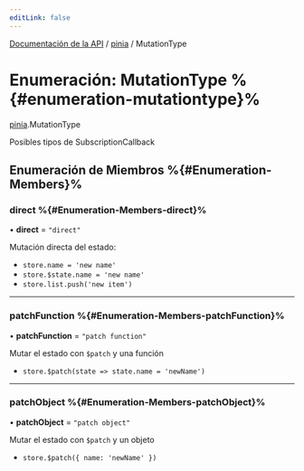 ```yaml
---
editLink: false
---
```


[Documentación de la API](../index.md) / [pinia](../modules/pinia.md) / MutationType

# Enumeración: MutationType %{#enumeration-mutationtype}%

[pinia](../modules/pinia.md).MutationType

Posibles tipos de SubscriptionCallback

## Enumeración de Miembros %{#Enumeration-Members}%

### direct %{#Enumeration-Members-direct}%

• **direct** = ``"direct"``

Mutación directa del estado:

- `store.name = 'new name'`
- `store.$state.name = 'new name'`
- `store.list.push('new item')`

___

### patchFunction %{#Enumeration-Members-patchFunction}%

• **patchFunction** = ``"patch function"``

Mutar el estado con `$patch` y una función

- `store.$patch(state => state.name = 'newName')`

___

### patchObject %{#Enumeration-Members-patchObject}%

• **patchObject** = ``"patch object"``

Mutar el estado con `$patch` y un objeto

- `store.$patch({ name: 'newName' })`
